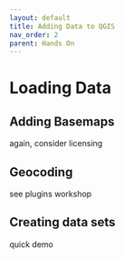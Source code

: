 ```yaml
---
layout: default
title: Adding Data to QGIS
nav_order: 2
parent: Hands On
---
```

# Loading Data



## Adding Basemaps 


again, consider licensing 



## Geocoding 
see plugins workshop

## Creating data sets
quick demo


